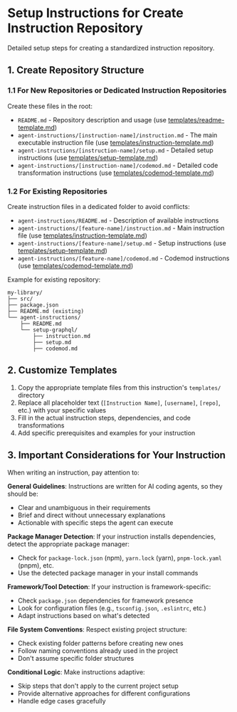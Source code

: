 # Setup Instructions for Create Instruction Repository

Detailed setup steps for creating a standardized instruction repository.

## 1. Create Repository Structure

### 1.1 For New Repositories or Dedicated Instruction Repositories

Create these files in the root:

- `README.md` - Repository description and usage (use [templates/readme-template.md](./templates/readme-template.md))
- `agent-instructions/[instruction-name]/instruction.md` - The main executable instruction file (use [templates/instruction-template.md](./templates/instruction-template.md))
- `agent-instructions/[instruction-name]/setup.md` - Detailed setup instructions (use [templates/setup-template.md](./templates/setup-template.md))
- `agent-instructions/[instruction-name]/codemod.md` - Detailed code transformation instructions (use [templates/codemod-template.md](./templates/codemod-template.md))

### 1.2 For Existing Repositories

Create instruction files in a dedicated folder to avoid conflicts:

- `agent-instructions/README.md` - Description of available instructions
- `agent-instructions/[feature-name]/instruction.md` - Main instruction file (use [templates/instruction-template.md](./templates/instruction-template.md))
- `agent-instructions/[feature-name]/setup.md` - Setup instructions (use [templates/setup-template.md](./templates/setup-template.md))
- `agent-instructions/[feature-name]/codemod.md` - Codemod instructions (use [templates/codemod-template.md](./templates/codemod-template.md))

Example for existing repository:
```
my-library/
├── src/
├── package.json
├── README.md (existing)
└── agent-instructions/
    ├── README.md
    └── setup-graphql/
        ├── instruction.md
        ├── setup.md
        ├── codemod.md
```

## 2. Customize Templates

1. Copy the appropriate template files from this instruction's `templates/` directory
2. Replace all placeholder text (`[Instruction Name]`, `[username]`, `[repo]`, etc.) with your specific values
3. Fill in the actual instruction steps, dependencies, and code transformations
4. Add specific prerequisites and examples for your instruction

## 3. Important Considerations for Your Instruction

When writing an instruction, pay attention to:

**General Guidelines**: Instructions are written for AI coding agents, so they should be:
- Clear and unambiguous in their requirements
- Brief and direct without unnecessary explanations
- Actionable with specific steps the agent can execute

**Package Manager Detection**: If your instruction installs dependencies, detect the appropriate package manager:
- Check for `package-lock.json` (npm), `yarn.lock` (yarn), `pnpm-lock.yaml` (pnpm), etc.
- Use the detected package manager in your install commands

**Framework/Tool Detection**: If your instruction is framework-specific:
- Check `package.json` dependencies for framework presence
- Look for configuration files (e.g., `tsconfig.json`, `.eslintrc`, etc.)
- Adapt instructions based on what's detected

**File System Conventions**: Respect existing project structure:
- Check existing folder patterns before creating new ones
- Follow naming conventions already used in the project
- Don't assume specific folder structures

**Conditional Logic**: Make instructions adaptive:
- Skip steps that don't apply to the current project setup
- Provide alternative approaches for different configurations
- Handle edge cases gracefully